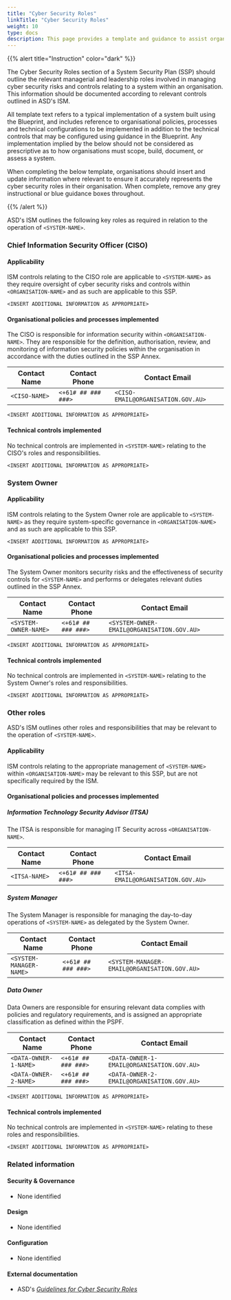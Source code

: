 ```yaml
---
title: "Cyber Security Roles"
linkTitle: "Cyber Security Roles"
weight: 10
type: docs
description: This page provides a template and guidance to assist organisations in documenting the cyber security roles associated with their system(s) built on ASD's Blueprint for Secure Cloud.
---
```


{{% alert title="Instruction" color="dark" %}}

The Cyber Security Roles section of a System Security Plan (SSP) should outline the relevant managerial and leadership roles involved in managing cyber security risks and controls relating to a system within an organisation. This information should be documented according to relevant controls outlined in ASD's ISM.

All template text refers to a typical implementation of a system built using the Blueprint, and includes reference to organisational policies, processes and technical configurations to be implemented in addition to the technical controls that may be configured using guidance in the Blueprint. Any implementation implied by the below should not be considered as prescriptive as to how organisations must scope, build, document, or assess a system.

When completing the below template, organisations should insert and update information where relevant to ensure it accurately represents the cyber security roles in their organisation. When complete, remove any grey instructional or blue guidance boxes throughout. 

{{% /alert %}}

ASD's ISM outlines the following key roles as required in relation to the operation of `<SYSTEM-NAME>`.

### Chief Information Security Officer (CISO)

#### Applicability

ISM controls relating to the CISO role are applicable to `<SYSTEM-NAME>` as they require oversight of cyber security risks and controls within `<ORGANISATION-NAME>` and as such are applicable to this SSP. 

`<INSERT ADDITIONAL INFORMATION AS APPROPRIATE>`

#### Organisational policies and processes implemented

The CISO is responsible for information security within `<ORGANISATION-NAME>`. They are responsible for the definition, authorisation, review, and monitoring of information security policies within the organisation in accordance with the duties outlined in the SSP Annex.

| Contact Name   | Contact Phone        | Contact Email                      |
|----------------|----------------------|------------------------------------|
| `<CISO-NAME>`  | `<+61# ## ### ###>`  | `<CISO-EMAIL@ORGANISATION.GOV.AU>` |

`<INSERT ADDITIONAL INFORMATION AS APPROPRIATE>`

#### Technical controls implemented

No technical controls are implemented in `<SYSTEM-NAME>` relating to the CISO's roles and responsibilities.

`<INSERT ADDITIONAL INFORMATION AS APPROPRIATE>`

### System Owner

#### Applicability

ISM controls relating to the System Owner role are applicable to `<SYSTEM-NAME>` as they require system-specific governance in `<ORGANISATION-NAME>` and as such are applicable to this SSP.

`<INSERT ADDITIONAL INFORMATION AS APPROPRIATE>`

#### Organisational policies and processes implemented

The System Owner monitors security risks and the effectiveness of security controls for `<SYSTEM-NAME>` and performs or delegates relevant duties outlined in the SSP Annex.

| Contact Name             | Contact Phone          | Contact Email                                |
|--------------------------|------------------------|----------------------------------------------|
| `<SYSTEM-OWNER-NAME>`    | `<+61# ## ### ###>`    | `<SYSTEM-OWNER-EMAIL@ORGANISATION.GOV.AU>`   |

`<INSERT ADDITIONAL INFORMATION AS APPROPRIATE>`

#### Technical controls implemented

No technical controls are implemented in `<SYSTEM-NAME>` relating to the System Owner's roles and responsibilities.

`<INSERT ADDITIONAL INFORMATION AS APPROPRIATE>`

### Other roles

ASD's ISM outlines other roles and responsibilities that may be relevant to the operation of `<SYSTEM-NAME>`.

#### Applicability

ISM controls relating to the appropriate management of `<SYSTEM-NAME>` within `<ORGANISATION-NAME>` may be relevant to this SSP, but are not specifically required by the ISM.

#### Organisational policies and processes implemented

##### Information Technology Security Advisor (ITSA)

The ITSA is responsible for managing IT Security across `<ORGANISATION-NAME>`.

| Contact Name   | Contact Phone          | Contact Email                      |
|----------------|------------------------|------------------------------------|
| `<ITSA-NAME>`  | `<+61# ## ### ###>`    | `<ITSA-EMAIL@ORGANISATION.GOV.AU>` |

##### System Manager

The System Manager is responsible for managing the day-to-day operations of `<SYSTEM-NAME>` as delegated by the System Owner.

| Contact Name | Contact Phone          | Contact Email                    |
|--------------|------------------------|----------------------------------|
| `<SYSTEM-MANAGER-NAME>`  | `<+61# ## ### ###>`    | `<SYSTEM-MANAGER-EMAIL@ORGANISATION.GOV.AU>` |

##### Data Owner

Data Owners are responsible for ensuring relevant data complies with policies and regulatory requirements, and is assigned an appropriate classification as defined within the PSPF.

| Contact Name  | Contact Phone       | Contact Email                     |
|---------------|---------------------|-----------------------------------|
| `<DATA-OWNER-1-NAME>`  | `<+61# ## ### ###>` | `<DATA-OWNER-1-EMAIL@ORGANISATION.GOV.AU>` |
| `<DATA-OWNER-2-NAME>`  | `<+61# ## ### ###>` | `<DATA-OWNER-2-EMAIL@ORGANISATION.GOV.AU>` |

`<INSERT ADDITIONAL INFORMATION AS APPROPRIATE>`

#### Technical controls implemented

No technical controls are implemented in `<SYSTEM-NAME>` relating to these roles and responsibilities.

`<INSERT ADDITIONAL INFORMATION AS APPROPRIATE>`

### Related information

#### Security & Governance

* None identified

#### Design

* None identified


#### Configuration

* None identified

#### External documentation

* ASD's [*Guidelines for Cyber Security Roles*](https://www.cyber.gov.au/resources-business-and-government/essential-cyber-security/ism/cyber-security-guidelines/guidelines-cyber-security-roles)